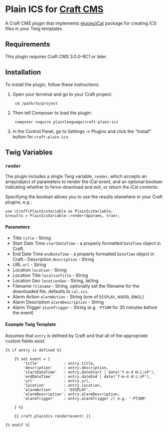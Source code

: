 # Plain ICS for [Craft CMS](https://craftcms.com)

A Craft CMS plugin that implements [eluceo/iCal](https://github.com/eluceo/iCal) package for creating ICS files in your Twig templates.

## Requirements

This plugin requires Craft CMS 3.0.0-RC1 or later.

## Installation

To install the plugin, follow these instructions.

1. Open your terminal and go to your Craft project:

        cd /path/to/project

2. Then tell Composer to load the plugin:

        composer require plainlanguage/craft-plain-ics

3. In the Control Panel, go to Settings → Plugins and click the “Install” button for `craft-plain-ics`.


## Twig Variables

### `render`

The plugin includes a single Twig variable, `render`, which accepts an array/object of parameters to render the iCal event, and an optional boolean indicating whether to force-download and exit, or return the iCal contents.

Specifying the boolean allows you to use the results elsewhere in your Craft plugins, e.g.:

    use \Craft\PlainIcsVariable as PlainIcsVariable;
    $results = PlainIcsVariable::render($params, true);

#### Parameters

- Title `title` - String
- Start Date Time `startDateTime` - a properly formatted `DateTime` object in Craft.
- End Date Time `endDateTime` - a properly formatted `DateTime` object in Craft.- Description `description` - String
- URL `url` - String
- Location `location` - String
- Location Title `locationTitle` - String
- Location Geo `locationGeo` - String, lat/lng
- Filename `filename` - String, optionally set the filename for the downloaded file, defaults to `cal.ics`.
- Alarm Action `alarmAction` - String (one of `DISPLAY`, `AUDIO`, `EMAIL`)
- Alarm Description `alarmDescription` - String
- Alarm Trigger `alarmTrigger` - String (e.g. `-PT30M` for 30 minutes before the event)

#### Example Twig Template

Assumes that `entry` is defined by Craft and that all of the appropriate custom fields exist:

    {% if entry is defined %}

        {% set event = {
            'title'           : entry.title,
            'description'     : entry.description,
            'startDateTime'   : entry.dateStart | date('Y-m-d H:i:sP'),
            'endDateTime'     : entry.dateEnd | date('Y-m-d H:i:sP'),
            'url'             : entry.url,
            'location'        : entry.location,
            'alarmAction'     : 'DISPLAY',
            'alarmDescription': entry.alarmDescription,
            'alarmTrigger'    : entry.alarmTrigger // e.g. '-PT30M'

        } %}

        {{ craft.plainIcs.render(event) }}

    {% endif %}

